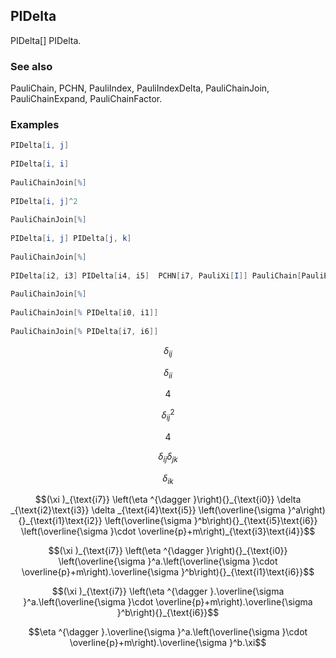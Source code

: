 ##  PIDelta 

PIDelta[] PIDelta.

###  See also 

PauliChain, PCHN, PauliIndex, PauliIndexDelta, PauliChainJoin, PauliChainExpand, PauliChainFactor.

###  Examples 

```mathematica
PIDelta[i, j] 
 
PIDelta[i, i] 
 
PauliChainJoin[%] 
 
PIDelta[i, j]^2 
 
PauliChainJoin[%] 
 
PIDelta[i, j] PIDelta[j, k] 
 
PauliChainJoin[%] 
 
PIDelta[i2, i3] PIDelta[i4, i5]  PCHN[i7, PauliXi[I]] PauliChain[PauliEta[-I], PauliIndex[i0]] PauliChain[PauliSigma[CartesianIndex[a]], PauliIndex[i1], PauliIndex[i2]] PauliChain[PauliSigma[CartesianIndex[b]], PauliIndex[i5], PauliIndex[i6]] PauliChain[m + PauliSigma[CartesianMomentum[p]], PauliIndex[i3], PauliIndex[i4]] 
 
PauliChainJoin[%] 
 
PauliChainJoin[% PIDelta[i0, i1]] 
 
PauliChainJoin[% PIDelta[i7, i6]]
```

$$\delta _{ij}$$

$$\delta _{ii}$$

$$4$$

$$\delta _{ij}^2$$

$$4$$

$$\delta _{ij} \delta _{jk}$$

$$\delta _{ik}$$

$$(\xi )_{\text{i7}} \left(\eta ^{\dagger }\right){}_{\text{i0}} \delta _{\text{i2}\text{i3}} \delta _{\text{i4}\text{i5}} \left(\overline{\sigma }^a\right){}_{\text{i1}\text{i2}} \left(\overline{\sigma }^b\right){}_{\text{i5}\text{i6}} \left(\overline{\sigma }\cdot \overline{p}+m\right)_{\text{i3}\text{i4}}$$

$$(\xi )_{\text{i7}} \left(\eta ^{\dagger }\right){}_{\text{i0}} \left(\overline{\sigma }^a.\left(\overline{\sigma }\cdot \overline{p}+m\right).\overline{\sigma }^b\right){}_{\text{i1}\text{i6}}$$

$$(\xi )_{\text{i7}} \left(\eta ^{\dagger }.\overline{\sigma }^a.\left(\overline{\sigma }\cdot \overline{p}+m\right).\overline{\sigma }^b\right){}_{\text{i6}}$$

$$\eta ^{\dagger }.\overline{\sigma }^a.\left(\overline{\sigma }\cdot \overline{p}+m\right).\overline{\sigma }^b.\xi$$